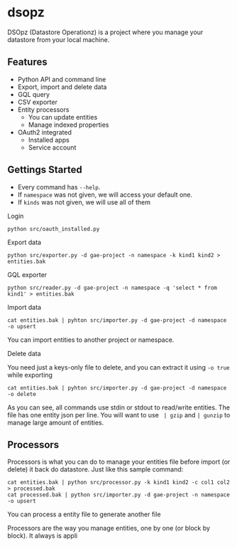 # dsopz

DSOpz (Datastore Operationz) is a project where you manage your datastore from your local machine.

## Features

 * Python API and command line
 * Export, import and delete data
 * GQL query
 * CSV exporter
 * Entity processors
   * You can update entities
   * Manage indexed properties
 * OAuth2 integrated
   * Installed apps
   * Service account

## Gettings Started

 * Every command has `--help`. 
 * If `namespace` was not given, we will access your default one.
 * If `kinds` was not given, we will use all of them

Login

    python src/oauth_installed.py

Export data

    python src/exporter.py -d gae-project -n namespace -k kind1 kind2 > entities.bak

GQL exporter

    python src/reader.py -d gae-project -n namespace -q 'select * from kind1' > entities.bak

Import data

    cat entities.bak | pyhton src/importer.py -d gae-project -d namespace -o upsert

You can import entities to another project or namespace.

Delete data

  You need just a keys-only file to delete, and you can extract it using `-o true` while exporting

    cat entities.bak | pyhton src/importer.py -d gae-project -d namespace -o delete

As you can see, all commands use stdin or stdout to read/write entities. The file has one entity json per line. You will want to use ` | gzip` and `| gunzip` to manage large amount of entities.

## Processors

Processors is what you can do to manage your entities file before import (or delete) it back do datastore. Just like this sample command:

    cat entities.bak | python src/processor.py -k kind1 kind2 -c col1 col2 > processed.bak
    cat processed.bak | python src/importer.py -d gae-project -n namespace -o upsert 

You can process a entity file to generate another file

Processors are the way you manage entities, one by one (or block by block). It always is appli



